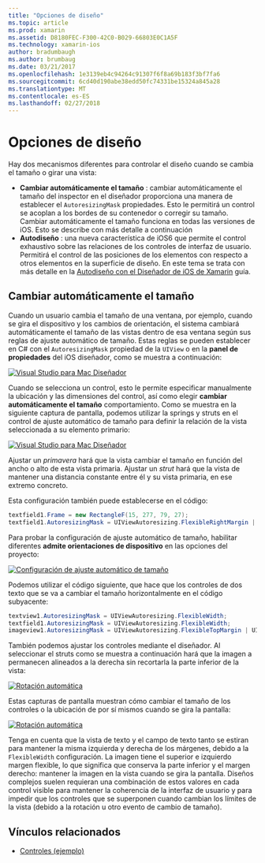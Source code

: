 ```yaml
---
title: "Opciones de diseño"
ms.topic: article
ms.prod: xamarin
ms.assetid: D8180FEC-F300-42C0-B029-66803E0C1A5F
ms.technology: xamarin-ios
author: bradumbaugh
ms.author: brumbaug
ms.date: 03/21/2017
ms.openlocfilehash: 1e3139eb4c94264c91307f6f8a69b183f3bf7fa6
ms.sourcegitcommit: 6cd40d190abe38edd50fc74331be15324a845a28
ms.translationtype: MT
ms.contentlocale: es-ES
ms.lasthandoff: 02/27/2018
---
```

# <a name="layout-options"></a>Opciones de diseño

Hay dos mecanismos diferentes para controlar el diseño cuando se cambia el tamaño o girar una vista:

-  **Cambiar automáticamente el tamaño** : cambiar automáticamente el tamaño del inspector en el diseñador proporciona una manera de establecer el `AutoresizingMask` propiedades. Esto le permitirá un control se acoplan a los bordes de su contenedor o corregir su tamaño. Cambiar automáticamente el tamaño funciona en todas las versiones de iOS. Esto se describe con más detalle a continuación
-  **Autodiseño** : una nueva característica de iOS6 que permite el control exhaustivo sobre las relaciones de los controles de interfaz de usuario. Permitirá el control de las posiciones de los elementos con respecto a otros elementos en la superficie de diseño. En este tema se trata con más detalle en la [Autodiseño con el Diseñador de iOS de Xamarin](~/ios/user-interface/designer/designer-auto-layout.md) guía.


## <a name="autosizing"></a>Cambiar automáticamente el tamaño

Cuando un usuario cambia el tamaño de una ventana, por ejemplo, cuando se gira el dispositivo y los cambios de orientación, el sistema cambiará automáticamente el tamaño de las vistas dentro de esa ventana según sus reglas de ajuste automático de tamaño. Estas reglas se pueden establecer en C# con el `AutoresizingMask` propiedad de la `UIView` o en la **panel de propiedades** del iOS diseñador, como se muestra a continuación:

 [ ![](layout-options-images/image41.png "Visual Studio para Mac Diseñador")](layout-options-images/image41.png)

Cuando se selecciona un control, esto le permite especificar manualmente la ubicación y las dimensiones del control, así como elegir **cambiar automáticamente el tamaño** comportamiento. Como se muestra en la siguiente captura de pantalla, podemos utilizar la springs y struts en el control de ajuste automático de tamaño para definir la relación de la vista seleccionada a su elemento primario:

 [ ![](layout-options-images/image42.png "Visual Studio para Mac Diseñador")](layout-options-images/image42.png)

Ajustar un *primavera* hará que la vista cambiar el tamaño en función del ancho o alto de esta vista primaria. Ajustar un *strut* hará que la vista de mantener una distancia constante entre él y su vista primaria, en ese extremo concreto.

Esta configuración también puede establecerse en el código:

```csharp
textfield1.Frame = new RectangleF(15, 277, 79, 27);
textfield1.AutoresizingMask = UIViewAutoresizing.FlexibleRightMargin | UIViewAutoresizing.FlexibleBottomMargin;
```


Para probar la configuración de ajuste automático de tamaño, habilitar diferentes **admite orientaciones de dispositivo** en las opciones del proyecto:

 [ ![](layout-options-images/image43a.png "Configuración de ajuste automático de tamaño")](layout-options-images/image43a.png)

Podemos utilizar el código siguiente, que hace que los controles de dos texto que se va a cambiar el tamaño horizontalmente en el código subyacente:

```csharp
textview1.AutoresizingMask = UIViewAutoresizing.FlexibleWidth;
textfield1.AutoresizingMask = UIViewAutoresizing.FlexibleWidth;
imageview1.AutoresizingMask = UIViewAutoresizing.FlexibleTopMargin | UIViewAutoresizing.FlexibleLeftMargin;
```


También podemos ajustar los controles mediante el diseñador. Al seleccionar el struts como se muestra a continuación hará que la imagen a permanecen alineados a la derecha sin recortarla la parte inferior de la vista:

 [ ![](layout-options-images/autoresize.png "Rotación automática")](layout-options-images/autoresize.png)

Estas capturas de pantalla muestran cómo cambiar el tamaño de los controles o la ubicación de por sí mismos cuando se gira la pantalla:

 [ ![](layout-options-images/image44a.png "Rotación automática")](layout-options-images/image44a.png)

Tenga en cuenta que la vista de texto y el campo de texto tanto se estiran para mantener la misma izquierda y derecha de los márgenes, debido a la `FlexibleWidth` configuración. La imagen tiene el superior e izquierdo margen flexible, lo que significa que conserva la parte inferior y el margen derecho: mantener la imagen en la vista cuando se gira la pantalla. Diseños complejos suelen requieran una combinación de estos valores en cada control visible para mantener la coherencia de la interfaz de usuario y para impedir que los controles que se superponen cuando cambian los límites de la vista (debido a la rotación u otro evento de cambio de tamaño).





## <a name="related-links"></a>Vínculos relacionados

- [Controles (ejemplo)](https://developer.xamarin.com/samples/Controls/)
